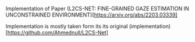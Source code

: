 Implementation of Paper (L2CS-NET: FINE-GRAINED GAZE ESTIMATION IN UNCONSTRAINED ENVIRONMENT)[https://arxiv.org/abs/2203.03339]

Implementation is mostly taken form its its original (implementation)[https://github.com/Ahmednull/L2CS-Net]
